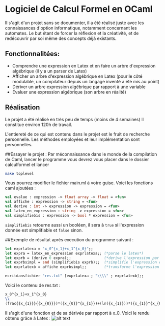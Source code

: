 # Logiciel de Calcul Formel en OCaml

Il s'agit d'un projet sans se documenter, il a été réalisé juste avec les connaissances d'option informatique, notamment concernant les automates. Le but étant de forcer la réflexion et la créativité, et de redécouvrir par soi même des concepts déjà existants.

## Fonctionnalitées:
* Comprendre une expression en Latex et en faire un arbre d'expression algébrique (il y a un parser de Latex)
* Afficher un arbre d'expression algébrique en Latex (pour le côté modulable, un compilateur depuis un langage inventé a été mis au point)
* Dériver un arbre expression algébrique par rapport à une variable
* Evaluer une expression algébrique (son arbre en réalité)

## Réalisation
Le projet a été réalisé en très peu de temps (moins de 4 semaines)
Il constitue environ 120h de travail.

L'entiereté de ce qui est contenu dans le projet est le fruit de recherche personnelle. Les méthodes employées et leur implémentation sont personnelles.

##Essayer le projet :
Par méconnaissance dans le monde de la compilation de Caml, lancer le programme vous devrez vous placer dans le dossier calculformel et lancer 
```bash
make toplevel
```

Vous pourrez modifier le fichier main.ml à votre guise. Voici les fonctions caml ajoutées :
```OCaml
val evalue : expression -> float array -> float = <fun>
val affiche : expression -> string = <fun>
val derive : int -> expression -> expression = <fun>
val latex_en_expression : string -> expression = <fun>
val simplifiebis : expression -> bool * expression = <fun>
```
```simplifiebis``` retourne aussi un booléen, il sera à ```true``` si l'expression donnée est simplifiable et ```false``` sinon.

##Exemple de résultat
après execution du programme suivant : 
```OCaml
let exprlatexa = "x_0^{x_1}+x_1^{x_0}";;
let expra = latex_en_expression exprlatexa;; (*parse le latex*)
let exprb = (derive 0 expra);; 				 (*derive l'expression par rapport à x_0*)
let exprbsimpl = snd (simplifiebis exprb);;	 (*simplifie l'expression obtenue*)
let exprlatexb = affiche exprbsimpl;;		 (*transforme l'expression en latex*)

ecritdansfichier "res.txt" [exprlatexa ; "\\\\" ; exprlatexb];;
```
Voici le contenu de res.txt : 
```latex
x_0^{x_1}+x_1^{x_0}
\\
(frac{{x_{1}}}{{x_{0}}})*({x_{0}}^{x_{1}})+(ln({x_{1}}))*({x_{1}}^{x_{0}})
```
Il s'agit d'une fonction et de sa dérivée par rapport à x_0. Voici le rendu obtenu grâce à Latex :
![alt text](https://github.com/UlysseDurand/CalculFormel/blob/main/calculformel/readme/resultat.png?raw=true)
